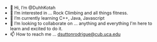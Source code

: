 - 👋 Hi, I’m @DuhhKotah
- 👀 I’m interested in ... Rock Climbing and all things fitness.
- 🌱 I’m currently learning C++, Java, Javascript
- 💞️ I’m looking to collaborate on ... anything and everything I'm here to learn and excited to do it.
- 📫 How to reach me ... dsuttonrodrigue@cub.uca.edu

<!---
DuhhKotah/DuhhKotah is a ✨ special ✨ repository because its `README.md` (this file) appears on your GitHub profile.
You can click the Preview link to take a look at your changes.
--->

